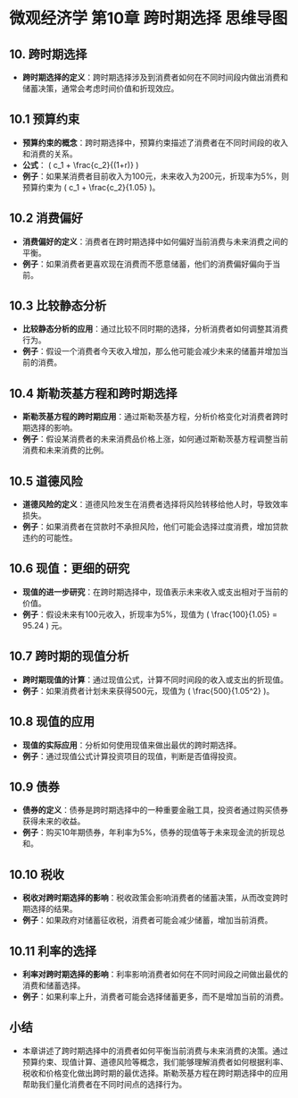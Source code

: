 # 微观经济学 第10章 跨时期选择 思维导图

## 10. 跨时期选择
  - **跨时期选择的定义**：跨时期选择涉及到消费者如何在不同时间段内做出消费和储蓄决策，通常会考虑时间价值和折现效应。

## 10.1 预算约束
  - **预算约束的概念**：跨时期选择中，预算约束描述了消费者在不同时间段的收入和消费的关系。
  - **公式**： \( c_1 + \frac{c_2}{(1+r)} \)
  - **例子**：如果某消费者目前收入为100元，未来收入为200元，折现率为5%，则预算约束为 \( c_1 + \frac{c_2}{1.05} \)。

## 10.2 消费偏好
  - **消费偏好的定义**：消费者在跨时期选择中如何偏好当前消费与未来消费之间的平衡。
  - **例子**：如果消费者更喜欢现在消费而不愿意储蓄，他们的消费偏好偏向于当前。

## 10.3 比较静态分析
  - **比较静态分析的应用**：通过比较不同时期的选择，分析消费者如何调整其消费行为。
  - **例子**：假设一个消费者今天收入增加，那么他可能会减少未来的储蓄并增加当前的消费。

## 10.4 斯勒茨基方程和跨时期选择
  - **斯勒茨基方程的跨时期应用**：通过斯勒茨基方程，分析价格变化对消费者跨时期选择的影响。
  - **例子**：假设某消费者的未来消费品价格上涨，如何通过斯勒茨基方程调整当前消费和未来消费的比例。

## 10.5 道德风险
  - **道德风险的定义**：道德风险发生在消费者选择将风险转移给他人时，导致效率损失。
  - **例子**：如果消费者在贷款时不承担风险，他们可能会选择过度消费，增加贷款违约的可能性。

## 10.6 现值：更细的研究
  - **现值的进一步研究**：在跨时期选择中，现值表示未来收入或支出相对于当前的价值。
  - **例子**：假设未来有100元收入，折现率为5%，现值为 \( \frac{100}{1.05} = 95.24 \) 元。

## 10.7 跨时期的现值分析
  - **跨时期现值的计算**：通过现值公式，计算不同时间段的收入或支出的折现值。
  - **例子**：如果消费者计划未来获得500元，现值为 \( \frac{500}{1.05^2} \)。

## 10.8 现值的应用
  - **现值的实际应用**：分析如何使用现值来做出最优的跨时期选择。
  - **例子**：通过现值公式计算投资项目的现值，判断是否值得投资。

## 10.9 债券
  - **债券的定义**：债券是跨时期选择中的一种重要金融工具，投资者通过购买债券获得未来的收益。
  - **例子**：购买10年期债券，年利率为5%，债券的现值等于未来现金流的折现总和。

## 10.10 税收
  - **税收对跨时期选择的影响**：税收政策会影响消费者的储蓄决策，从而改变跨时期选择的结果。
  - **例子**：如果政府对储蓄征收税，消费者可能会减少储蓄，增加当前消费。

## 10.11 利率的选择
  - **利率对跨时期选择的影响**：利率影响消费者如何在不同时间段之间做出最优的消费和储蓄选择。
  - **例子**：如果利率上升，消费者可能会选择储蓄更多，而不是增加当前的消费。

## 小结
  - 本章讲述了跨时期选择中的消费者如何平衡当前消费与未来消费的决策。通过预算约束、现值计算、道德风险等概念，我们能够理解消费者如何根据利率、税收和价格变化做出跨时期的最优选择。斯勒茨基方程在跨时期选择中的应用帮助我们量化消费者在不同时间点的选择行为。
